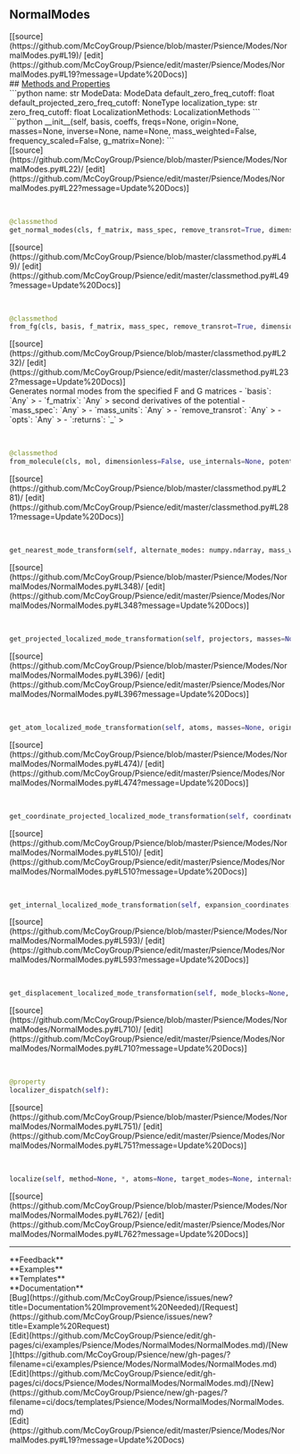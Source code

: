 ## <a id="Psience.Modes.NormalModes.NormalModes">NormalModes</a> 

<div class="docs-source-link" markdown="1">
[[source](https://github.com/McCoyGroup/Psience/blob/master/Psience/Modes/NormalModes.py#L19)/
[edit](https://github.com/McCoyGroup/Psience/edit/master/Psience/Modes/NormalModes.py#L19?message=Update%20Docs)]
</div>









<div class="collapsible-section">
 <div class="collapsible-section collapsible-section-header" markdown="1">
## <a class="collapse-link" data-toggle="collapse" href="#methods" markdown="1"> Methods and Properties</a> <a class="float-right" data-toggle="collapse" href="#methods"><i class="fa fa-chevron-down"></i></a>
 </div>
 <div class="collapsible-section collapsible-section-body collapse show" id="methods" markdown="1">
 ```python
name: str
ModeData: ModeData
default_zero_freq_cutoff: float
default_projected_zero_freq_cutoff: NoneType
localization_type: str
zero_freq_cutoff: float
LocalizationMethods: LocalizationMethods
```
<a id="Psience.Modes.NormalModes.NormalModes.__init__" class="docs-object-method">&nbsp;</a> 
```python
__init__(self, basis, coeffs, freqs=None, origin=None, masses=None, inverse=None, name=None, mass_weighted=False, frequency_scaled=False, g_matrix=None): 
```
<div class="docs-source-link" markdown="1">
[[source](https://github.com/McCoyGroup/Psience/blob/master/Psience/Modes/NormalModes.py#L22)/
[edit](https://github.com/McCoyGroup/Psience/edit/master/Psience/Modes/NormalModes.py#L22?message=Update%20Docs)]
</div>


<a id="Psience.Modes.NormalModes.NormalModes.get_normal_modes" class="docs-object-method">&nbsp;</a> 
```python
@classmethod
get_normal_modes(cls, f_matrix, mass_spec, remove_transrot=True, dimensionless=False, mass_weighted=None, zero_freq_cutoff=None, return_gmatrix=False, projector=None): 
```
<div class="docs-source-link" markdown="1">
[[source](https://github.com/McCoyGroup/Psience/blob/master/classmethod.py#L49)/
[edit](https://github.com/McCoyGroup/Psience/edit/master/classmethod.py#L49?message=Update%20Docs)]
</div>


<a id="Psience.Modes.NormalModes.NormalModes.from_fg" class="docs-object-method">&nbsp;</a> 
```python
@classmethod
from_fg(cls, basis, f_matrix, mass_spec, remove_transrot=True, dimensionless=False, zero_freq_cutoff=None, mass_weighted=None, origin=None, projector=None, **opts): 
```
<div class="docs-source-link" markdown="1">
[[source](https://github.com/McCoyGroup/Psience/blob/master/classmethod.py#L232)/
[edit](https://github.com/McCoyGroup/Psience/edit/master/classmethod.py#L232?message=Update%20Docs)]
</div>
Generates normal modes from the specified F and G matrices
  - `basis`: `Any`
    > 
  - `f_matrix`: `Any`
    > second derivatives of the potential
  - `mass_spec`: `Any`
    > 
  - `mass_units`: `Any`
    > 
  - `remove_transrot`: `Any`
    > 
  - `opts`: `Any`
    > 
  - `:returns`: `_`
    >


<a id="Psience.Modes.NormalModes.NormalModes.from_molecule" class="docs-object-method">&nbsp;</a> 
```python
@classmethod
from_molecule(cls, mol, dimensionless=False, use_internals=None, potential_derivatives=None, project_transrot=True, zero_freq_cutoff=None, masses=None, **opts): 
```
<div class="docs-source-link" markdown="1">
[[source](https://github.com/McCoyGroup/Psience/blob/master/classmethod.py#L281)/
[edit](https://github.com/McCoyGroup/Psience/edit/master/classmethod.py#L281?message=Update%20Docs)]
</div>


<a id="Psience.Modes.NormalModes.NormalModes.get_nearest_mode_transform" class="docs-object-method">&nbsp;</a> 
```python
get_nearest_mode_transform(self, alternate_modes: numpy.ndarray, mass_weighted=None, atoms=None, maximum_similarity=True, unitarize=True, masses=None): 
```
<div class="docs-source-link" markdown="1">
[[source](https://github.com/McCoyGroup/Psience/blob/master/Psience/Modes/NormalModes/NormalModes.py#L348)/
[edit](https://github.com/McCoyGroup/Psience/edit/master/Psience/Modes/NormalModes/NormalModes.py#L348?message=Update%20Docs)]
</div>


<a id="Psience.Modes.NormalModes.NormalModes.get_projected_localized_mode_transformation" class="docs-object-method">&nbsp;</a> 
```python
get_projected_localized_mode_transformation(self, projectors, masses=None, origin=None, localization_type=None, allow_mode_mixing=False, maximum_similarity=False, unitarize=True, zero_freq_cutoff=None): 
```
<div class="docs-source-link" markdown="1">
[[source](https://github.com/McCoyGroup/Psience/blob/master/Psience/Modes/NormalModes/NormalModes.py#L396)/
[edit](https://github.com/McCoyGroup/Psience/edit/master/Psience/Modes/NormalModes/NormalModes.py#L396?message=Update%20Docs)]
</div>


<a id="Psience.Modes.NormalModes.NormalModes.get_atom_localized_mode_transformation" class="docs-object-method">&nbsp;</a> 
```python
get_atom_localized_mode_transformation(self, atoms, masses=None, origin=None, localization_type='ned', allow_mode_mixing=False, maximum_similarity=False, unitarize=True, zero_freq_cutoff=None): 
```
<div class="docs-source-link" markdown="1">
[[source](https://github.com/McCoyGroup/Psience/blob/master/Psience/Modes/NormalModes/NormalModes.py#L474)/
[edit](https://github.com/McCoyGroup/Psience/edit/master/Psience/Modes/NormalModes/NormalModes.py#L474?message=Update%20Docs)]
</div>


<a id="Psience.Modes.NormalModes.NormalModes.get_coordinate_projected_localized_mode_transformation" class="docs-object-method">&nbsp;</a> 
```python
get_coordinate_projected_localized_mode_transformation(self, coordinate_constraints, atoms=None, masses=None, origin=None, localization_type='ned', allow_mode_mixing=False, maximum_similarity=False, orthogonal_projection=True, unitarize=True): 
```
<div class="docs-source-link" markdown="1">
[[source](https://github.com/McCoyGroup/Psience/blob/master/Psience/Modes/NormalModes/NormalModes.py#L510)/
[edit](https://github.com/McCoyGroup/Psience/edit/master/Psience/Modes/NormalModes/NormalModes.py#L510?message=Update%20Docs)]
</div>


<a id="Psience.Modes.NormalModes.NormalModes.get_internal_localized_mode_transformation" class="docs-object-method">&nbsp;</a> 
```python
get_internal_localized_mode_transformation(self, expansion_coordinates: 'Iterable[Iterable[int]|dict]', fixed_atoms=None, mass_weighted=False, project_transrot=True, atoms=None, maximum_similarity=False, orthogonal_projection=False, projection=False, allow_mode_mixing=False, unitarize=True, origin=None, masses=None, localization_type='ned'): 
```
<div class="docs-source-link" markdown="1">
[[source](https://github.com/McCoyGroup/Psience/blob/master/Psience/Modes/NormalModes/NormalModes.py#L593)/
[edit](https://github.com/McCoyGroup/Psience/edit/master/Psience/Modes/NormalModes/NormalModes.py#L593?message=Update%20Docs)]
</div>


<a id="Psience.Modes.NormalModes.NormalModes.get_displacement_localized_mode_transformation" class="docs-object-method">&nbsp;</a> 
```python
get_displacement_localized_mode_transformation(self, mode_blocks=None, atoms=None, mass_weighted=True, unitarize=True, **maximizer_opts): 
```
<div class="docs-source-link" markdown="1">
[[source](https://github.com/McCoyGroup/Psience/blob/master/Psience/Modes/NormalModes/NormalModes.py#L710)/
[edit](https://github.com/McCoyGroup/Psience/edit/master/Psience/Modes/NormalModes/NormalModes.py#L710?message=Update%20Docs)]
</div>


<a id="Psience.Modes.NormalModes.NormalModes.localizer_dispatch" class="docs-object-method">&nbsp;</a> 
```python
@property
localizer_dispatch(self): 
```
<div class="docs-source-link" markdown="1">
[[source](https://github.com/McCoyGroup/Psience/blob/master/Psience/Modes/NormalModes/NormalModes.py#L751)/
[edit](https://github.com/McCoyGroup/Psience/edit/master/Psience/Modes/NormalModes/NormalModes.py#L751?message=Update%20Docs)]
</div>


<a id="Psience.Modes.NormalModes.NormalModes.localize" class="docs-object-method">&nbsp;</a> 
```python
localize(self, method=None, *, atoms=None, target_modes=None, internals=None, mode_blocks=None, coordinate_constraints=None, projections=None, reorthogonalize=None, unitarize=True, **opts): 
```
<div class="docs-source-link" markdown="1">
[[source](https://github.com/McCoyGroup/Psience/blob/master/Psience/Modes/NormalModes/NormalModes.py#L762)/
[edit](https://github.com/McCoyGroup/Psience/edit/master/Psience/Modes/NormalModes/NormalModes.py#L762?message=Update%20Docs)]
</div>
 </div>
</div>












---


<div markdown="1" class="text-secondary">
<div class="container">
  <div class="row">
   <div class="col" markdown="1">
**Feedback**   
</div>
   <div class="col" markdown="1">
**Examples**   
</div>
   <div class="col" markdown="1">
**Templates**   
</div>
   <div class="col" markdown="1">
**Documentation**   
</div>
   <div class="col" markdown="1">
   
</div>
   <div class="col" markdown="1">
   
</div>
   <div class="col" markdown="1">
   
</div>
</div>
  <div class="row">
   <div class="col" markdown="1">
[Bug](https://github.com/McCoyGroup/Psience/issues/new?title=Documentation%20Improvement%20Needed)/[Request](https://github.com/McCoyGroup/Psience/issues/new?title=Example%20Request)   
</div>
   <div class="col" markdown="1">
[Edit](https://github.com/McCoyGroup/Psience/edit/gh-pages/ci/examples/Psience/Modes/NormalModes/NormalModes.md)/[New](https://github.com/McCoyGroup/Psience/new/gh-pages/?filename=ci/examples/Psience/Modes/NormalModes/NormalModes.md)   
</div>
   <div class="col" markdown="1">
[Edit](https://github.com/McCoyGroup/Psience/edit/gh-pages/ci/docs/Psience/Modes/NormalModes/NormalModes.md)/[New](https://github.com/McCoyGroup/Psience/new/gh-pages/?filename=ci/docs/templates/Psience/Modes/NormalModes/NormalModes.md)   
</div>
   <div class="col" markdown="1">
[Edit](https://github.com/McCoyGroup/Psience/edit/master/Psience/Modes/NormalModes.py#L19?message=Update%20Docs)   
</div>
   <div class="col" markdown="1">
   
</div>
   <div class="col" markdown="1">
   
</div>
   <div class="col" markdown="1">
   
</div>
</div>
</div>
</div>